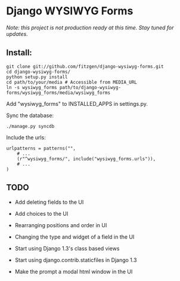 # Django WYSIWYG Forms

*Note: this project is not production ready at this time. Stay tuned for
 updates.*

## Install:

    git clone git://github.com/fitzgen/django-wysiwyg-forms.git
    cd django-wysiwyg-forms/
    python setup.py install
    cd path/to/your/media # Accessible from MEDIA_URL
    ln -s wysiwyg_forms path/to/django-wysiwyg-forms/wysiwyg_forms/media/wysiwyg_forms

Add "wysiwyg_forms" to INSTALLED_APPS in settings.py.

Sync the database:

    ./manage.py syncdb

Include the urls:

    urlpatterns = patterns("",
        # ...
        (r"^wysiwyg_forms/", include("wysiwyg_forms.urls")),
        # ...
    )

## TODO

* Add deleting fields to the UI

* Add choices to the UI

* Rearranging positions and order in UI

* Changing the type and widget of a field in the UI

* Start using Django 1.3's class based views

* Start using django.contrib.staticfiles in Django 1.3

* Make the prompt a modal html window in the UI
